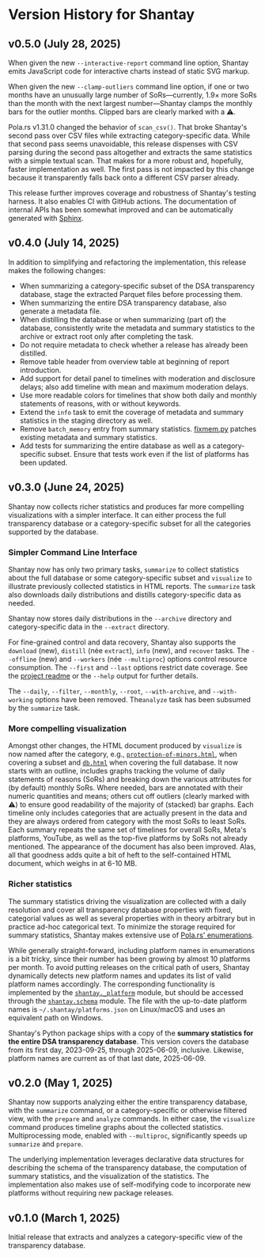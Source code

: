 # Version History for Shantay


## v0.5.0 (July 28, 2025)

When given the new `--interactive-report` command line option, Shantay emits
JavaScript code for interactive charts instead of static SVG markup.

When given the new `--clamp-outliers` command line option, if one or two months
have an unusually large number of SoRs—currently, 1.9× more SoRs than the month
with the next largest number—Shantay clamps the monthly bars for the outlier
months. Clipped bars are clearly marked with a ⚠️.

Pola.rs v1.31.0 changed the behavior of `scan_csv()`. That broke Shantay's
second pass over CSV files while extracting category-specific data. While that
second pass seems unavoidable, this release dispenses with CSV parsing during
the second pass altogether and extracts the same statistics with a simple
textual scan. That makes for a more robust and, hopefully, faster implementation
as well. The first pass is not impacted by this change because it transparently
falls back onto a different CSV parser already.

This release further improves coverage and robustness of Shantay's testing
harness. It also enables CI with GitHub actions. The documentation of internal
APIs has been somewhat improved and can be automatically generated with
[Sphinx](https://www.sphinx-doc.org/en/master/).


## v0.4.0 (July 14, 2025)

In addition to simplifying and refactoring the implementation, this release
makes the following changes:

  - When summarizing a category-specific subset of the DSA transparency
    database, stage the extracted Parquet files before processing them.
  - When summarizing the entire DSA transparency database, also generate a
    metadata file.
  - When distilling the database or when summarizing (part of) the database,
    consistently write the metadata and summary statistics to the archive or
    extract root only after completing the task.
  - Do not require metadata to check whether a release has already been
    distilled.
  - Remove table header from overview table at beginning of report introduction.
  - Add support for detail panel to timelines with moderation and disclosure
    delays; also add timeline with mean and maximum moderation delays.
  - Use more readable colors for timelines that show both daily and monthly
    statements of reasons, with or without keywords.
  - Extend the `info` task to emit the coverage of metadata and summary
    statistics in the staging directory as well.
  - Remove `batch_memory` entry from summary statistics.
    [fixmem.py](script/fixmem.py) patches existing metadata and summary
    statistics.
  - Add tests for summarizing the entire database as well as a category-specific
    subset. Ensure that tests work even if the list of platforms has been
    updated.


## v0.3.0 (June 24, 2025)

Shantay now collects richer statistics and produces far more compelling
visualizations with a simpler interface. It can either process the full
transparency database or a category-specific subset for all the categories
supported by the database.


### Simpler Command Line Interface

Shantay now has only two primary tasks, `summarize` to collect statistics about
the full database or some category-specific subset and `visualize` to illustrate
previously collected statistics in HTML reports. The `summarize` task also
downloads daily distributions and distills category-specific data as needed.

Shantay now stores daily distributions in the `--archive` directory and
category-specific data in the `--extract` directory.

For fine-grained control and data recovery, Shantay also supports the `download`
(new), `distill` (née `extract`), `info` (new), and `recover` tasks. The
`--offline` (new) and `--workers` (née `--multiproc`) options control resource
consumption. The `--first` and `--last` options restrict date coverage. See the
[project readme](https://github.com/apparebit/shantay/blob/boss/README.md) or
the `--help` output for further details.

The `--daily`, `--filter`, `--monthly`, `--root`, `--with-archive`, and
`--with-working` options have been removed. The`analyze` task has been subsumed
by the `summarize` task.


### More compelling visualization

Amongst other changes, the HTML document produced by `visualize` is now named
after the category, e.g.,
[`protection-of-minors.html`](https://apparebit.github.io/shantay/protection-of-minors.html),
when covering a subset and
[`db.html`](https://apparebit.github.io/shantay/db.html) when covering the full
database. It now starts with an outline, includes graphs tracking the volume of
daily statements of reasons (SoRs) and breaking down the various attributes for
(by default) monthly SoRs. Where needed, bars are annotated with their numeric
quantities and means; others cut off outliers (clearly marked with ⚠️) to ensure
good readability of the majority of (stacked) bar graphs. Each timeline only
includes categories that are actually present in the data and they are always
ordered from category with the most SoRs to least SoRs. Each summary repeats the
same set of timelines for overall SoRs, Meta's platforms, YouTube, as well as
the top-five platforms by SoRs not already mentioned. The appearance of the
document has also been improved. Alas, all that goodness adds quite a bit of
heft to the self-contained HTML document, which weighs in at 6-10 MB.


### Richer statistics

The summary statistics driving the visualization are collected with a daily
resolution and cover all transparency database properties with fixed, categorial
values as well as several properties with in theory arbitrary but in practice
ad-hoc categorical text. To minimize the storage required for summary
statistics, Shantay makes extensive use of [Pola.rs'
enumerations](https://docs.pola.rs/user-guide/expressions/categorical-data-and-enums/).

While generally straight-forward, including platform names in enumerations is a
bit tricky, since their number has been growing by almost 10 platforms per
month. To avoid putting releases on the critical path of users, Shantay
dynamically detects new platform names and updates its list of valid platform
names accordingly. The corresponding functionality is implemented by the
[`shantay._platform`](https://github.com/apparebit/shantay/blob/boss/shantay/_platform.py)
module, but should be accessed through the
[`shantay.schema`](https://github.com/apparebit/shantay/blob/boss/shantay/schema.py)
module. The file with the up-to-date platform names is
`~/.shantay/platforms.json` on Linux/macOS and uses an equivalent path on
Windows.

Shantay's Python package ships with a copy of the **summary statistics for the
entire DSA transparency database**. This version covers the database from its
first day, 2023-09-25, through 2025-06-09, inclusive. Likewise, platform names
are current as of that last date, 2025-06-09.


## v0.2.0 (May 1, 2025)

Shantay now supports analyzing either the entire transparency database, with the
`summarize` command, or a category-specific or otherwise filtered view, with the
`prepare` and `analyze` commands. In either case, the `visualize` command
produces timeline graphs about the collected statistics. Multiprocessing mode,
enabled with `--multiproc`, significantly speeds up `summarize` and `prepare`.

The underlying implementation leverages declarative data structures for
describing the schema of the transparency database, the computation of summary
statistics, and the visualization of the statistics. The implementation also
makes use of self-modifying code to incorporate new platforms without requiring
new package releases.


## v0.1.0 (March 1, 2025)

Initial release that extracts and analyzes a category-specific view of the
transparency database.
